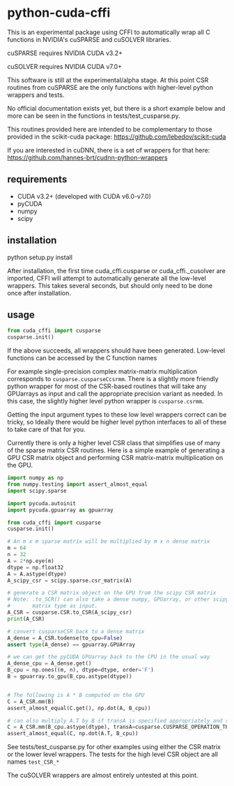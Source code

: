 python-cuda-cffi
================

This is an experimental package using CFFI to automatically wrap all C
functions in NVIDIA's cuSPARSE and cuSOLVER libraries.

cuSPARSE requires NVIDIA CUDA v3.2+

cuSOLVER requires NVIDIA CUDA v7.0+

This software is still at the experimental/alpha stage.  At this point CSR
routines from cuSPARSE are the only functions with higher-level python wrappers
and tests.

No official documentation exists yet, but there is a short example below and
more can be seen in the functions in tests/test_cusparse.py.

This routines provided here are intended to be complementary to those provided
in the scikit-cuda package:
https://github.com/lebedov/scikit-cuda

If you are interested in cuDNN, there is a set of wrappers for that here:
https://github.com/hannes-brt/cudnn-python-wrappers

requirements
------------
- CUDA v3.2+  (developed with CUDA v6.0-v7.0)
- pyCUDA
- numpy
- scipy

installation
------------
python setup.py install

After installation, the first time cuda\_cffi.cusparse or cuda_cffi.\_cusolver
are imported, CFFI will attempt to automatically generate all the low-level
wrappers.  This takes several seconds, but should only need to be done once
after installation.

usage
-----

```python
from cuda_cffi import cusparse
cusparse.init()
```

If the above succeeds, all wrappers should have been generated.  Low-level
functions can be accessed by the C function names

For example single-precision complex matrix-matrix multiplication corresponds
to ``cusparse.cusparseCcsrmm``.  There is a slightly more friendly python
wrapper for most of the CSR-based routines that will take any GPUarrays as
input and call the appropriate precision variant as needed.  In this case, the
slightly higher level python wrapper is ``cusparse.csrmm``.

Getting the input argument types to these low level wrappers correct can be
tricky, so Ideally there would be higher level python interfaces to all of
these to take care of that for you.

Currently there is only a higher level CSR class that simplifies use of many
of the sparse matrix CSR routines.  Here is a simple example of generating a
GPU CSR matrix object and performing CSR matrix-matrix multiplication on the
GPU.

```python
import numpy as np
from numpy.testing import assert_almost_equal
import scipy.sparse

import pycuda.autoinit
import pycuda.gpuarray as gpuarray

from cuda_cffi import cusparse
cusparse.init()

# An m x m sparse matrix will be multiplied by m x n dense matrix
m = 64
n = 32
A = 2*np.eye(m)
dtype = np.float32
A = A.astype(dtype)
A_scipy_csr = scipy.sparse.csr_matrix(A)

# generate a CSR matrix object on the GPU from the scipy CSR matrix
# Note: .to_SCR() can also take a dense numpy, GPUarray, or other scipy.sparse
#       matrix type as input.
A_CSR = cusparse.CSR.to_CSR(A_scipy_csr)
print(A_CSR)

# convert cusparseCSR back to a dense matrix
A_dense = A_CSR.todense(to_cpu=False)
assert type(A_dense) == gpuarray.GPUArray

# we can get the pyCUDA GPUarray back to the CPU in the usual way
A_dense_cpu = A_dense.get()
B_cpu = np.ones((m, n), dtype=dtype, order='F')
B = gpuarray.to_gpu(B_cpu.astype(dtype))


# The following is A * B computed on the GPU
C = A_CSR.mm(B)
assert_almost_equal(C.get(), np.dot(A, B_cpu))

# can also multiply A.T by B if transA is specified appropriately and so forth
C = A_CSR.mm(B_cpu.astype(dtype), transA=cusparse.CUSPARSE_OPERATION_TRANSPOSE)
assert_almost_equal(C, np.dot(A.T, B_cpu))

```
See tests/test_cusparse.py for other examples using either the CSR matrix or
the lower level wrappers.  The tests for the high level CSR object are all
names ``test_CSR_*``

The cuSOLVER wrappers are almost entirely untested at this point.